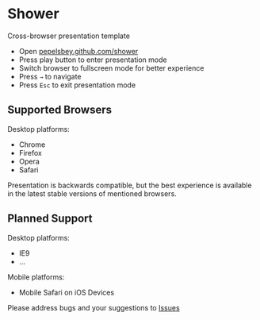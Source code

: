 # Shower
Сross-browser presentation template

* Open [pepelsbey.github.com/shower](http://pepelsbey.github.com/shower/)
* Press play button to enter presentation mode
* Switch browser to fullscreen mode for better experience
* Press `→` to navigate
* Press `Esc` to exit presentation mode

## Supported Browsers

Desktop platforms:

* Chrome
* Firefox
* Opera
* Safari

Presentation is backwards compatible, but the best experience is available in the latest stable versions of mentioned browsers.

## Planned Support

Desktop platforms:

* IE9
* …

Mobile platforms:

* Mobile Safari on iOS Devices

Please address bugs and your suggestions to [Issues](http://github.com/pepelsbey/shower/issues)
